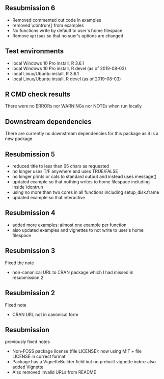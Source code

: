 ## Resubmission 6
* Removed commented out code in examples
* removed \dontrun{} from examples
* No functions write by default to user's home filespace
* Remove `options` so that no suer's options are changed

## Test environments
* local Windows 10 Pro install, R 3.6.1
* local Windows 10 Pro install, R devel (as of 2019-08-03)
* local Linux/Ubuntu install, R 3.6.1
* local Linux/Ubuntu install, R devel (as of 2019-08-03)

## R CMD check results
There were no ERRORs nor WARNINGs nor NOTEs when run locally

## Downstream dependencies
There are currently no downstream dependencies for this package as it is a new package

## Resubmission 5
* reduced title to less than 65 chars as requested
* no longer uses T/F anywhere and uses TRUE/FALSE
* no longer prints or cats to standard output and instead uses message()
* updated example so that nothing writes to home filespace including inside \dontrun
* using no more than two cores in all functions including setup_disk.frame
* updated example so that interactive 

## Resubmission 4
* added more examples; almost one example per function
* also updated examples and vignettes to not write to user's home filespace

## Resubmission 3
Fixed the note
- non-canonical URL to CRAN package which I had missed in resubmission 2

## Resubmission 2
Fixed note
* CRAN URL not in canonical form

## Resubmission
previously fixed notes 
* Non-FOSS package license (file LICENSE): now using MIT + file LICENSE in correct format
* Package has a VignetteBuilder field but no prebuilt vignette index: also added Vignette
* Also removed invalid URLs from README

